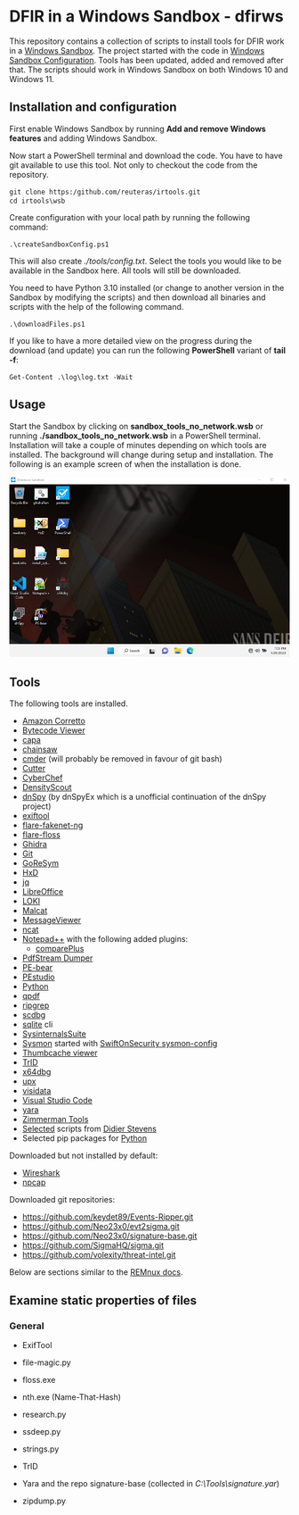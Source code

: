 # DFIR in a Windows Sandbox - dfirws

This repository contains a collection of scripts to install tools for DFIR work in a [Windows Sandbox][wsa]. The project started with the code in [Windows Sandbox Configuration][wsc]. Tools has been updated, added and removed after that. The scripts should work in Windows Sandbox on both Windows 10 and Windows 11.

## Installation and configuration

First enable Windows Sandbox by running **Add and remove Windows features** and adding Windows Sandbox.

Now start a PowerShell terminal and download the code. You have to have git available to use this tool. Not only to checkout the code from the repository.

	git clone https:/github.com/reuteras/irtools.git
	cd irtools\wsb

Create configuration with your local path by running the following command:

	.\createSandboxConfig.ps1

This will also create *./tools/config.txt*. Select the tools you would like to be available in the Sandbox here. All tools will still be downloaded.

You need to have Python 3.10 installed (or change to another version in the Sandbox by modifying the scripts) and then download all binaries and scripts with the help of the following command.

	.\downloadFiles.ps1

If you like to have a more detailed view on the progress during the download (and update) you can run the following **PowerShell** variant of **tail -f**:

    Get-Content .\log\log.txt -Wait

## Usage

Start the Sandbox by clicking on **sandbox_tools_no_network.wsb** or running **./sandbox_tools_no_network.wsb** in a PowerShell terminal. Installation will take a couple of minutes depending on which tools are installed. The background will change during setup and installation. The following is an example screen of when the installation is done.

![Screen when installation is done](./resources/images/screen.png)

## Tools

The following tools are installed.

- [Amazon Corretto][amc]
- [Bytecode Viewer][bcv]
- [capa][cap]
- [chainsaw][cha]
- [cmder][cer] (will probably be removed in favour of git bash)
- [Cutter][cut]
- [CyberChef][cyb]
- [DensityScout][den]
- [dnSpy][dns] (by dnSpyEx which is a unofficial continuation of the dnSpy project)
- [exiftool][ext]
- [flare-fakenet-ng][ffn]
- [flare-floss][flf]
- [Ghidra][ghi]
- [Git][git]
- [GoReSym][grs]
- [HxD][hxd]
- [jq][jq]
- [LibreOffice][lio]
- [LOKI][lok]
- [Malcat][mal]
- [MessageViewer][mev]
- [ncat][nca]
- [Notepad++][not] with the following added plugins:
  - [comparePlus][ncp]
- [PdfStream Dumper][psd]
- [PE-bear][peb]
- [PEstudio][pes]
- [Python][pyt]
- [qpdf][qpd]
- [ripgrep][rip]
- [scdbg][scd]
- [sqlite][sql] cli
- [SysinternalsSuite][syi]
- [Sysmon][sym] started with [SwiftOnSecurity sysmon-config][sws]
- [Thumbcache viewer][thu]
- [TrID][tri]
- [x64dbg][xdb]
- [upx][upx]
- [visidata][vis]
- [Visual Studio Code][vsc]
- [yara][yar]
- [Zimmerman Tools][zim]
- [Selected][sdi] scripts from [Didier Stevens][dis]
- Selected pip packages for [Python][pip]

Downloaded but not installed by default:

- [Wireshark][wis]
- [npcap][npc]

Downloaded git repositories:

- https://github.com/keydet89/Events-Ripper.git
- https://github.com/Neo23x0/evt2sigma.git
- https://github.com/Neo23x0/signature-base.git
- https://github.com/SigmaHQ/sigma.git
- https://github.com/volexity/threat-intel.git

Below are sections similar to the [REMnux docs][rem].

## Examine static properties of files

### General

- ExifTool
- file-magic.py
- floss.exe
- nth.exe (Name-That-Hash)
- research.py
- ssdeep.py
- strings.py
- TrID
- Yara and the repo signature-base (collected in *C:\Tools\signature.yar*)
- zipdump.py


  [amc]: https://docs.aws.amazon.com/corretto/
  [bcv]: https://github.com/Konloch/bytecode-viewer
  [cap]: https://github.com/mandiant/capa
  [cer]: https://github.com/cmderdev/cmder
  [cha]: https://github.com/WithSecureLabs/chainsaw
  [cut]: https://github.com/rizinorg/cutter
  [cyb]: https://github.com/gchq/CyberChef
  [den]: https://cert.at/en/downloads/software/software-densityscout 
  [dis]: https://github.com/DidierStevens/DidierStevensSuite
  [dns]: https://github.com/dnSpyEx/dnSpy
  [ext]: https://exiftool.org/
  [ffn]: https://github.com/mandiant/flare-fakenet-ng
  [flf]: https://github.com/mandiant/flare-floss
  [ghi]: https://github.com/NationalSecurityAgency/ghidra
  [git]: https://github.com/git-for-windows/git/
  [grs]: https://github.com/mandiant/GoReSym
  [hxd]: https://mh-nexus.de/
  [jq]:  https://github.com/stedolan/jq
  [lio]: https://www.libreoffice.org/
  [lok]: https://github.com/Neo23x0/Loki
  [mal]: https://malcat.fr/
  [mev]: https://github.com/lolo101/MsgViewer
  [nca]: https://nmap.org/ncat/
  [ncp]: https://github.com/pnedev/comparePlus
  [not]: https://notepad-plus-plus.org/
  [npc]: https://npcap.com/
  [peb]: https://github.com/hasherezade/pe-bear
  [pes]: https://www.winitor.com/
  [pip]: ./resources/download/python.ps1
  [psd]: https://github.com/dzzie/pdfstreamdumper/
  [pyt]: https://python.org/
  [qpd]: https://github.com/qpdf/qpdf
  [rad]: https://github.com/radareorg/radare2
  [rem]: https://docs.remnux.org/discover-the-tools/examine+static+properties/general
  [rip]: https://github.com/BurntSushi/ripgrep
  [scd]: https://github.com/dzzie/VS_LIBEMU
  [sdi]: ./resources/download/didier.ps1
  [sql]: https://sqlite.org/
  [sws]: https://github.com/SwiftOnSecurity/sysmon-config
  [syi]: https://learn.microsoft.com/en-us/sysinternals/
  [sym]: https://learn.microsoft.com/en-us/sysinternals/downloads/sysmon
  [thu]: https://thumbcacheviewer.github.io/
  [tri]: https://mark0.net/soft-trid-e.html
  [upx]: https://github.com/upx/upx
  [vis]: https://www.visidata.org/
  [vsc]: https://code.visualstudio.com/
  [wis]: https://wireshark.org/
  [wsa]: https://learn.microsoft.com/en-us/windows/security/threat-protection/windows-sandbox/windows-sandbox-overview
  [wsc]: https://github.com/firefart/sandbox
  [xdb]: https://x64dbg.com/
  [yar]: https://github.com/VirusTotal/yara
  [zim]: https://github.com/EricZimmerman
